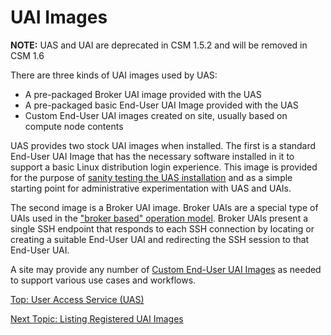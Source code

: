 # UAI Images

**NOTE:** UAS and UAI are deprecated in CSM 1.5.2 and will be removed in CSM 1.6

There are three kinds of UAI images used by UAS:

* A pre-packaged Broker UAI image provided with the UAS
* A pre-packaged basic End-User UAI Image provided with the UAS
* Custom End-User UAI images created on site, usually based on compute node contents

UAS provides two stock UAI images when installed. The first is a standard End-User UAI Image that has the necessary software installed in it to support a basic Linux distribution login experience.
This image is provided for the purpose of [sanity testing the UAS installation](UAS_and_UAI_Health_Checks.md) and as a simple starting point for administrative experimentation with UAS and UAIs.

The second image is a Broker UAI image. Broker UAIs are a special type of UAIs used in the ["broker based" operation model](Broker_Mode_UAI_Management.md).
Broker UAIs present a single SSH endpoint that responds to each SSH connection by locating or creating a suitable End-User UAI and redirecting the SSH session to that End-User UAI.

A site may provide any number of [Custom End-User UAI Images](Customize_End-User_UAI_Images.md) as needed to support various use cases and workflows.

[Top: User Access Service (UAS)](README.md)

[Next Topic: Listing Registered UAI Images](List_Registered_UAI_Images.md)
